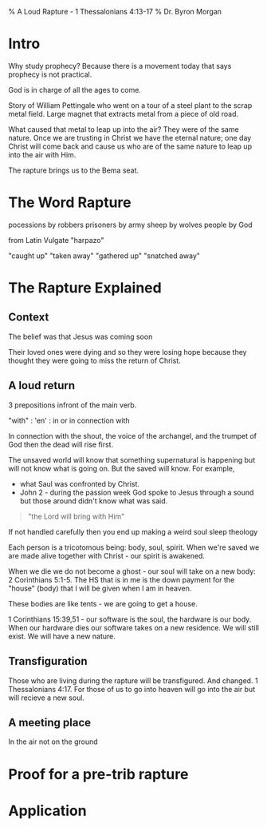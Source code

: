 % A Loud Rapture - 1 Thessalonians 4:13-17
% Dr. Byron Morgan

# Intro

Why study prophecy? Because there is a movement today that says prophecy is not
practical.

God is in charge of all the ages to come.

Story of William Pettingale who went on a tour of a steel plant to the scrap
metal field. Large magnet that extracts metal from a piece of old road. 

What caused that metal to leap up into the air? They were of the same nature.
Once we are trusting in Christ we have the eternal nature; one day Christ will
come back and cause us who are of the same nature to leap up into the air with
Him.

The rapture brings us to the Bema seat.

# The Word Rapture

pocessions by robbers
prisoners by army
sheep by wolves
people by God

from Latin Vulgate
"harpazo"

"caught up"
"taken away"
"gathered up"
"snatched away"

# The Rapture Explained

## Context

The belief was that Jesus was coming soon 

Their loved ones were dying and so they were losing hope because they thought
they were going to miss the return of Christ.

## A loud return

3 prepositions infront of the main verb. 

"with"
: 'en'
: in or in connection with

In connection with the shout, the voice of the archangel, and the trumpet of
God then the dead will rise first.

The unsaved world will know that something supernatural is happening but will
not know what is going on. But the saved will know. 
For example, 

  * what Saul was confronted by Christ. 
  * John 2 - during the passion week God spoke to Jesus through a sound but
    those around didn't know what was said.

> "the Lord will bring with Him" 

If not handled carefully then you end up making a weird soul sleep theology

Each person is a tricotomous being: body, soul, spirit. When we're saved we are
made alive together with Christ - our spirit is awakened.

When we die we do not become a ghost - our soul will take on a new body: 2
Corinthians 5:1-5. The HS that is in me is the down payment for the "house"
(body) that I will be given when I am in heaven.

These bodies are like tents - we are going to get a house.

1 Corinthians 15:39,51 - our software is the soul, the hardware is our body.
When our hardware dies our software takes on a new residence. We will still
exist. We will have a new nature.

## Transfiguration

Those who are living during the rapture will be transfigured. And changed.
1 Thessalonians 4:17. For those of us to go into heaven will go into the air but
will recieve a new soul.

## A meeting place

In the air not on the ground

# Proof for a pre-trib rapture



# Application
